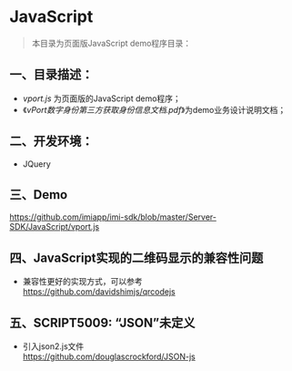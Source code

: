 # JavaScript

> 本目录为页面版JavaScript demo程序目录：

## 一、目录描述：

- *vport.js* 为页面版的JavaScript demo程序；
- 《*vPort数字身份第三方获取身份信息文档.pdf*》为demo业务设计说明文档；

## 二、开发环境：

- JQuery

## 三、Demo

  https://github.com/imiapp/imi-sdk/blob/master/Server-SDK/JavaScript/vport.js

## 四、JavaScript实现的二维码显示的兼容性问题

- 兼容性更好的实现方式，可以参考 https://github.com/davidshimjs/qrcodejs

## 五、SCRIPT5009: “JSON”未定义

- 引入json2.js文件  
  https://github.com/douglascrockford/JSON-js
